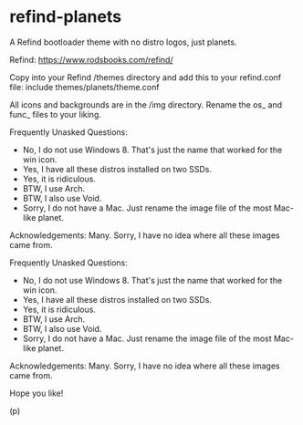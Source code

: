 # refind-planets

A Refind bootloader theme with no distro logos, just planets.

Refind: https://www.rodsbooks.com/refind/

Copy into your Refind /themes directory and add this to your refind.conf file: include themes/planets/theme.conf

All icons and backgrounds are in the /img directory. Rename the os_ and func_ files to your liking.

Frequently Unasked Questions:
* No, I do not use Windows 8. That's just the name that worked for the win icon.
* Yes, I have all these distros installed on two SSDs.
* Yes, it is ridiculous.
* BTW, I use Arch.
* BTW, I also use Void.
* Sorry, I do not have a Mac. Just rename the image file of the most Mac-like planet.

Acknowledgements:
Many. Sorry, I have no idea where all these images came from.

Frequently Unasked Questions:
* No, I do not use Windows 8.  That's just the name that worked for the win icon.
* Yes, I have all these distros installed on two SSDs.
* Yes, it is ridiculous.
* BTW, I use Arch.
* BTW, I also use Void.
* Sorry, I do not have a Mac.  Just rename the image file of the most Mac-like planet.

Acknowledgements:
Many.  Sorry, I have no idea where all these images came from.

Hope you like!

(p)